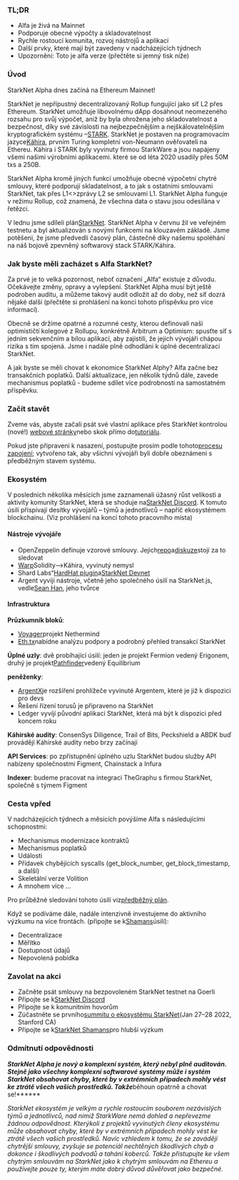 ### TL;DR

* Alfa je živá na Mainnet
* Podporuje obecné výpočty a skladovatelnost
* Rychle rostoucí komunita, rozvoj nástrojů a aplikací
* Další prvky, které mají být zavedeny v nadcházejících týdnech
* Upozornění: Toto je alfa verze (přečtěte si jemný tisk níže)

### Úvod

StarkNet Alpha dnes začíná na Ethereum Mainnet!

StarkNet je nepřípustný decentralizovaný Rollup fungující jako síť L2 přes Ethereum. StarkNet umožňuje libovolnému dApp dosáhnout neomezeného rozsahu pro svůj výpočet, aniž by byla ohrožena jeho skladovatelnost a bezpečnost, díky své závislosti na nejbezpečnějším a nejškálovatelnějším kryptografickém systému –[STARK](https://starkware.co/stark/). StarkNet je postaven na programovacím jazyce[Káhira](https://starkware.co/cairo/), prvním Turing kompletní von-Neumann ověřovateli na Ethereu. Káhira i STARK byly vyvinuty firmou StarkWare a jsou napájeny všemi našimi výrobními aplikacemi. které se od léta 2020 usadily přes 50M txs a 250B.

StarkNet Alpha kromě jiných funkcí umožňuje obecné výpočetní chytré smlouvy, které podporují skladatelnost, a to jak s ostatními smlouvami StarkNet, tak přes L1<>zprávy L2 se smlouvami L1. StarkNet Alpha funguje v režimu Rollup, což znamená, že všechna data o stavu jsou odesílána v řetězci.

V lednu jsme sdíleli plán[StarkNet](https://medium.com/starkware/on-the-road-to-starknet-a-permissionless-stark-powered-l2-zk-rollup-83be53640880). StarkNet Alpha v červnu žil ve veřejném testnetu a byl aktualizován s novými funkcemi na klouzavém základě. Jsme potěšeni, že jsme předvedli časový plán, částečně díky našemu spoléhání na náš bojově zpevněný softwarový stack STARK/Káhira.

### Jak byste měli zacházet s Alfa StarkNet?

Za prvé je to velká pozornost, neboť označení „Alfa“ existuje z důvodu. Očekávejte změny, opravy a vylepšení. StarkNet Alpha musí být ještě podroben auditu, a můžeme takový audit odložit až do doby, než síť dozrá nějaké další (přečtěte si prohlášení na konci tohoto příspěvku pro více informací).

Obecně se držíme opatrné a rozumné cesty, kterou definovali naši optimističtí kolegové z Rollupu, konkrétně Arbitrum a Optimism: spusťte síť s jedním sekvenčním a bílou aplikací, aby zajistili, že jejich vývojáři chápou rizika s tím spojená. Jsme i nadále plně odhodláni k úplné decentralizaci StarkNet.

A jak byste se měli chovat k ekonomice StarkNet Alphy? Alfa začne bez transakčních poplatků. Další aktualizace, jen několik týdnů dále, zavede mechanismus poplatků - budeme sdílet více podrobností na samostatném příspěvku.

### Začít stavět

Zveme vás, abyste začali psát své vlastní aplikace přes StarkNet kontrolou (nové!) [webové stránky](http://starknet.io/)nebo skok přímo do[tutoriálu](https://starknet.io/docs/).

Pokud jste připraveni k nasazení, postupujte prosím podle tohoto[procesu zapojení](https://forms.reform.app/starkware/SN-Alpha-Contract-Deployment/l894lu); vytvořeno tak, aby všichni vývojáři byli dobře obeznámeni s předběžným stavem systému.

### Ekosystém

V posledních několika měsících jsme zaznamenali úžasný růst velikosti a aktivity komunity StarkNet, která se shoduje na[StarkNet Discord](https://discord.gg/uJ9HZTUk2Y). K tomuto úsilí přispívají desítky vývojářů – týmů a jednotlivců – napříč ekosystémem blockchainu. (Viz prohlášení na konci tohoto pracovního místa)

#### Nástroje vývojáře

* OpenZeppelin definuje vzorové smlouvy. Jejich[repo](https://github.com/OpenZeppelin/cairo-contracts/tree/main/contracts)a[diskuze](https://github.com/OpenZeppelin/cairo-contracts/discussions)stojí za to sledovat
* [Warp](https://github.com/NethermindEth/warp)Solidity–>Káhira, vyvinutý nemysl
* Shard Labs“[HardHat plugin](https://github.com/Shard-Labs/starknet-hardhat-plugin)a[StarkNet Devnet](https://github.com/Shard-Labs/starknet-devnet)
* Argent vyvíjí nástroje, včetně jeho společného úsilí na StarkNet.js, vedle[Sean Han](https://twitter.com/seanjameshan), jeho tvůrce

#### Infrastruktura

**Průzkumník bloků**:

* [Voyager](http://voyager.online/)projekt Nethermind
* [Eth.tx](https://ethtx.info/)nabídne analýzu podpory a podrobný přehled transakcí StarkNet

**Úplné uzly**: dvě probíhající úsilí: jeden je projekt Fermion vedený Erigonem, druhý je projekt[Pathfinder](https://github.com/eqlabs/pathfinder)vedený Equilibrium

**peněženky**:

* [ArgentX](https://github.com/argentlabs/argent-x)je rozšíření prohlížeče vyvinuté Argentem, které je již k dispozici pro devs
* Řešení řízení torusů je připraveno na StarkNet
* Ledger vyvíjí původní aplikaci StarkNet, která má být k dispozici před koncem roku

**Káhirské audity**: ConsenSys Diligence, Trail of Bits, Peckshield a ABDK buď provádějí Káhirské audity nebo brzy začínají

**API Services**: po zpřístupnění úplného uzlu StarkNet budou služby API nabízeny společnostmi Figment, Chainstack a Infura

**Indexer**: budeme pracovat na integraci TheGraphu s firmou StarkNet, společně s týmem Figment

### Cesta vpřed

V nadcházejících týdnech a měsících povýšíme Alfa s následujícími schopnostmi:

* Mechanismus modernizace kontraktů
* Mechanismus poplatků
* Události
* Přídavek chybějících syscalls (get_block_number, get_block_timestamp, a další)
* Skeletální verze Volition
* A mnohem více …

Pro průběžné sledování tohoto úsilí viz[předběžný plán](https://www.notion.so/starkware/StarkNet-Alpha-Features-Tentative-Roadmap-f2b8f5f25a2d4d1cb3265fb82a098c51).

Když se podíváme dále, nadále intenzivně investujeme do aktivního výzkumu na více frontách. (připojte se k[Shamans](https://community.starknet.io/)úsilí):

* Decentralizace
* Měřítko
* Dostupnost údajů
* Nepovolená pobídka

### Zavolat na akci

* Začněte psát smlouvy na bezpovoleném StarkNet testnet na Goerli
* Připojte se k[StarkNet Discord](https://discord.gg/uJ9HZTUk2Y)
* Připojte se k komunitním hovorům
* Zúčastněte se prvního[summitu o ekosystému StarkNet](https://www.eventbrite.com/e/starknet-ecosystem-summit-2022-tickets-206671880157)(Jan 27–28 2022, Stanford CA)
* Připojte se k[StarkNet Shamans](https://community.starknet.io/)pro hlubší výzkum

### Odmítnutí odpovědnosti

***StarkNet Alpha je nový a komplexní systém, který nebyl plně auditován. Stejně jako všechny komplexní softwarové systémy může i systém StarkNet obsahovat chyby, které by v extrémních případech mohly vést ke ztrátě všech vašich prostředků. Takže***běhoun opatrně a chovat se!******

*StarkNet ekosystém je velkým a rychle rostoucím souborem nezávislých týmů a jednotlivců, nad nimiž StarkWare nemá dohled a nepřevezme žádnou odpovědnost. Kterýkoli z projektů vyvinutých členy ekosystému může obsahovat chyby, které by v extrémních případech mohly vést ke ztrátě všech vašich prostředků. Navíc vzhledem k tomu, že se zavádějí chytrější smlouvy, zvyšuje se potenciál nechtěných škodlivých chyb a dokonce i škodlivých podvodů a tahání koberců. Takže přistupujte ke všem chytrým smlouvám na StarkNet jako k chytrým smlouvám na Ethereu a používejte pouze ty, kterým máte dobrý důvod důvěřovat jako bezpečné.*